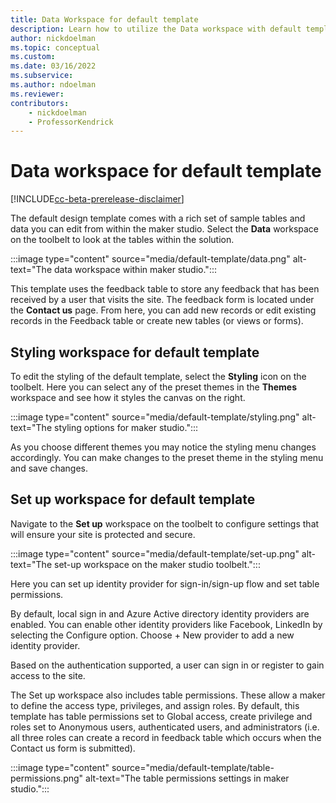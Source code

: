```yaml
---
title: Data Workspace for default template
description: Learn how to utilize the Data workspace with default template.
author: nickdoelman
ms.topic: conceptual
ms.custom: 
ms.date: 03/16/2022
ms.subservice:
ms.author: ndoelman 
ms.reviewer: 
contributors:
    - nickdoelman
    - ProfessorKendrick
---
```


# Data workspace for default template

[!INCLUDE[cc-beta-prerelease-disclaimer](../includes/cc-beta-prerelease-disclaimer.md)]

The default design template comes with a rich set of sample tables and data you can edit from within the maker studio. Select the **Data** workspace on the toolbelt to look at the tables within the solution.

:::image type="content" source="media/default-template/data.png" alt-text="The data workspace within maker studio.":::

This template uses the feedback table to store any feedback that has been received by a user that visits the site. The feedback form is located under the **Contact us** page. From here, you can add new records or edit existing records in the Feedback table or create new tables (or views or forms).

## Styling workspace for default template

To edit the styling of the default template, select the **Styling** icon on the toolbelt. Here you can select any of the preset themes in the **Themes** workspace and see how it styles the canvas on the right.

:::image type="content" source="media/default-template/styling.png" alt-text="The styling options for maker studio.":::

As you choose different themes you may notice the styling menu changes accordingly. You can make changes to the preset theme in the styling menu and save changes.

## Set up workspace for default template

Navigate to the **Set up** workspace on the toolbelt to configure settings that will ensure your site is protected and secure.

:::image type="content" source="media/default-template/set-up.png" alt-text="The set-up workspace on the maker studio toolbelt.":::

Here you can set up identity provider for sign-in/sign-up flow and set table permissions.

By default, local sign in and Azure Active directory identity providers are enabled. You can enable other identity providers like Facebook, LinkedIn by selecting the Configure option. Choose + New provider to add a new identity provider.

Based on the authentication supported, a user can sign in or register to gain access to the site.

The Set up workspace also includes table permissions. These allow a maker to define the access type, privileges, and assign roles. By default, this template has table permissions set to Global access, create privilege and roles set to Anonymous users, authenticated users, and administrators (i.e. all three roles can create a record in feedback table which occurs when the Contact us form is submitted).

:::image type="content" source="media/default-template/table-permissions.png" alt-text="The table permissions settings in maker studio.":::
